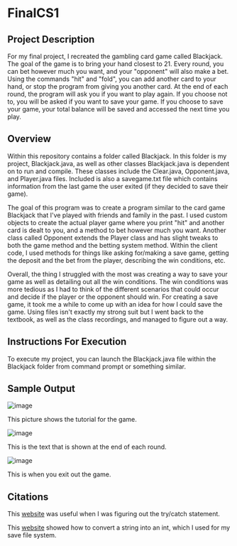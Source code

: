 # FinalCS1

## Project Description
For my final project, I recreated the gambling card game called Blackjack. The goal of the game is to bring your hand closest to 21. Every round, you can bet however much you want, and your "opponent" will also make a bet.  Using the commands "hit" and "fold", you can add another card to your hand, or stop the program from giving you another card. At the end of each round, the program will ask you if you want to play again. If you choose not to, you will be asked if you want to save your game. If you choose to save your game, your total balance will be saved and accessed the next time you play.

## Overview
Within this repository contains a folder called Blackjack. In this folder is my project, Blackjack.java, as well as other classes Blackjack.java is dependent on to run and compile. These classes include the Clear.java, Opponent.java, and Player.java files. Included is also a savegame.txt file which contains information from the last game the user exited (if they decided to save their game). 

The goal of this program was to create a program similar to the card game Blackjack that I've played with friends and family in the past. I used custom objects to create the actual player game where you print "hit" and another card is dealt to you, and a method to bet however much you want. Another class called Opponent extends the Player class and has slight tweaks to both the game method and the betting system method. Within the client code, I used methods for things like asking for/making a save game, getting the deposit and the bet from the player, describing the win conditions, etc. 

Overall, the thing I struggled with the most was creating a way to save your game as well as detailing out all the win conditions. The win conditions was more tedious as I had to think of the different scenarios that could occur and decide if the player or the opponent should win. For creating a save game, it took me a while to come up with an idea for how I could save the game. Using files isn't exactly my strong suit but I went back to the textbook, as well as the class recordings, and managed to figure out a way.

## Instructions For Execution

To execute my project, you can launch the Blackjack.java file within the Blackjack folder from command prompt or something similar.

## Sample Output
![image](https://user-images.githubusercontent.com/91097095/144520238-748c26d5-8198-465b-9510-cb6fb7498972.png)

This picture shows the tutorial for the game.

![image](https://user-images.githubusercontent.com/91097095/144520249-af6df686-0f30-4046-8be0-a822dc5f1d3a.png)

This is the text that is shown at the end of each round.

![image](https://user-images.githubusercontent.com/91097095/144520262-dc10bd5a-17ab-4dd1-a180-5df3f1b1c8e0.png)

This is when you exit out the game.

## Citations
This [website]( https://stackoverflow.com/questions/12702076/try-catch-with-inputmismatchexception-creates-infinite-loop) was useful when I was figuring out the try/catch statement.

This [website](https://www.tutorialspoint.com/how-to-delete-a-string-inside-a-file-txt-in-java) showed how to convert a string into an int, which I used for my save file system.
